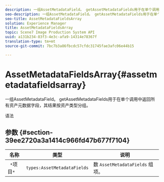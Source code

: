 ```yaml
---
description: 一组AssetMetadataField。 getAssetMetadataFields用于在单个调用中返回所有资产元数据字段，其结果按资产类型分组。
seo-description: 一组AssetMetadataField。 getAssetMetadataFields用于在单个调用中返回所有资产元数据字段，其结果按资产类型分组。
seo-title: AssetMetadataFieldsArray
solution: Experience Manager
title: AssetMetadataFieldsArray
topic: Scene7 Image Production System API
uuid: a131b234-83f3-4e3c-afa9-14314e78367f
translation-type: tm+mt
source-git-commit: 7bc7b3a86fbcdc57cfdc31745fae3afc06e44b15

---
```



# AssetMetadataFieldsArray{#assetmetadatafieldsarray}

一组AssetMetadataField。 getAssetMetadataFields用于在单个调用中返回所有资产元数据字段，其结果按资产类型分组。

语法

## 参数 {#section-39ee2720a3a1414c966fd47b677f7104}

| 名称 | 类型 | 说明 |
|---|---|---|
| ` *`项目`*` | `types:AssetMetadataFields` | 数 `AssetMetadataFields` 组项。 |

